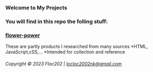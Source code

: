 ### Welcome to My Projects

### You will find in this repo the folling stuff:
### [flower-power](MyProjectCode/flower-power)

These are partly products I researched from many sources
\*HTML, JavaScript,cSS,...
\*Intended for collection and reference

###### Copyright &#169; 2023 Floc202 | locloc2002nk@gmail.com
